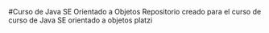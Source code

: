 #Curso de Java SE Orientado a Objetos
Repositorio creado para el curso de curso de Java SE orientado a objetos platzi
